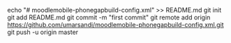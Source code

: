 echo "# moodlemobile-phonegapbuild-config.xml" >> README.md
git init
git add README.md
git commit -m "first commit"
git remote add origin https://github.com/umarsandi/moodlemobile-phonegapbuild-config.xml.git
git push -u origin master
